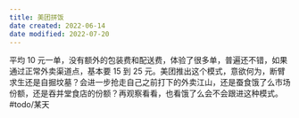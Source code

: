 ```yaml
---
title: 美团拼饭
date created: 2022-06-14
date modified: 2022-07-20
---
```


平均 10 元一单，没有额外的包装费和配送费，体验了很多单，普遍还不错，如果通过正常外卖渠道点，基本要 15 到 25 元。美团推出这个模式，意欲何为，断臂求生还是自掘坟墓？会进一步抢走自己之前打下的外卖江山，还是蚕食饿了么市场份额，还是吞并堂食店的份额？再观察看看，也看饿了么会不会跟进这种模式。 #todo/某天
